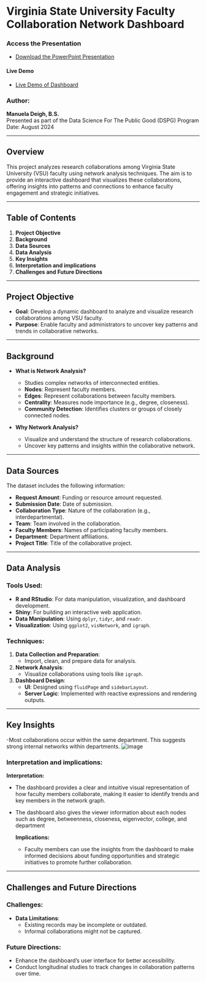 # Virginia State University Faculty Collaboration Network Dashboard

### Access the Presentation
- [Download the PowerPoint Presentation](path/to/Faculty_VSU_dashbored.pdf)

#### Live Demo
- [Live Demo of Dashboard](https://manuela123.shinyapps.io/vsu_network_dashbored/)

### Author:
**Manuela Deigh, B.S.**  
Presented as part of the Data Science For The Public Good (DSPG) Program  
Date: August 2024  

---

## Overview
This project analyzes research collaborations among Virginia State University (VSU) faculty using network analysis techniques. The aim is to provide an interactive dashboard that visualizes these collaborations, offering insights into patterns and connections to enhance faculty engagement and strategic initiatives.

---

## Table of Contents
1. **Project Objective**
2. **Background**
3. **Data Sources**
4. **Data Analysis**
5. **Key Insights**
6. **Interpretation and implications**
7. **Challenges and Future Directions**

---

## Project Objective
- **Goal**: Develop a dynamic dashboard to analyze and visualize research collaborations among VSU faculty.
- **Purpose**: Enable faculty and administrators to uncover key patterns and trends in collaborative networks.

---

## Background
- **What is Network Analysis?**
  - Studies complex networks of interconnected entities.
  - **Nodes**: Represent faculty members.
  - **Edges**: Represent collaborations between faculty members.
  - **Centrality**: Measures node importance (e.g., degree, closeness).
  - **Community Detection**: Identifies clusters or groups of closely connected nodes.

- **Why Network Analysis?**
  - Visualize and understand the structure of research collaborations.
  - Uncover key patterns and insights within the collaborative network.

---

## Data Sources
The dataset includes the following information:
- **Request Amount**: Funding or resource amount requested.
- **Submission Date**: Date of submission.
- **Collaboration Type**: Nature of the collaboration (e.g., interdepartmental).
- **Team**: Team involved in the collaboration.
- **Faculty Members**: Names of participating faculty members.
- **Department**: Department affiliations.
- **Project Title**: Title of the collaborative project.

---

## Data Analysis
### Tools Used:
- **R and RStudio**: For data manipulation, visualization, and dashboard development.
- **Shiny**: For building an interactive web application.
- **Data Manipulation**: Using `dplyr`, `tidyr`, and `readr`.
- **Visualization**: Using `ggplot2`, `visNetwork`, and `igraph`.

### Techniques:
1. **Data Collection and Preparation**:
   - Import, clean, and prepare data for analysis.
2. **Network Analysis**:
   - Visualize collaborations using tools like `igraph`.
3. **Dashboard Design**:
   - **UI**: Designed using `fluidPage` and `sidebarLayout`.
   - **Server Logic**: Implemented with reactive expressions and rendering outputs.

---

## Key Insights
 -Most collaborations occur within the same department. This suggests strong internal networks within departments.
![image](https://github.com/user-attachments/assets/54820698-484d-46f9-8515-0e8e18707a05)

 

### Interpretation and implications:
**Interpretation:**
- The dashboard provides a clear and intuitive visual representation of how faculty members collaborate, making it easier to identify trends and key members in the network graph.
- The dashboard also gives the viewer information about each nodes such as degree, betweenness, closeness, eigenvector, college, and department

  **Implications:**
  - Faculty members can use the insights from the dashboard to make informed decisions about funding opportunities and strategic initiatives to promote further collaboration.

---

## Challenges and Future Directions
### Challenges:
- **Data Limitations**:
  - Existing records may be incomplete or outdated.
  - Informal collaborations might not be captured.

### Future Directions:
- Enhance the dashboard’s user interface for better accessibility.
- Conduct longitudinal studies to track changes in collaboration patterns over time.



